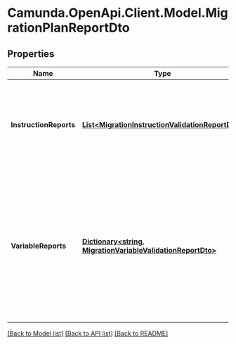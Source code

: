 # Camunda.OpenApi.Client.Model.MigrationPlanReportDto

## Properties

Name | Type | Description | Notes
------------ | ------------- | ------------- | -------------
**InstructionReports** | [**List&lt;MigrationInstructionValidationReportDto&gt;**](MigrationInstructionValidationReportDto.md) | The list of instruction validation reports. If no validation errors are detected it is an empty list. | [optional] 
**VariableReports** | [**Dictionary&lt;string, MigrationVariableValidationReportDto&gt;**](MigrationVariableValidationReportDto.md) | A map of variable reports. Each key is a variable name and each value a JSON object consisting of the variable&#39;s type, value, value info object and a list of failures. | [optional] 

[[Back to Model list]](../README.md#documentation-for-models) [[Back to API list]](../README.md#documentation-for-api-endpoints) [[Back to README]](../README.md)

